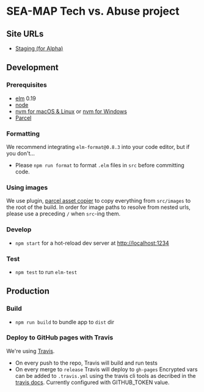 # SEA-MAP Tech vs. Abuse project

## Site URLs

- [Staging (for Alpha)](http://neontribe.github.io/sea-map)

## Development

### Prerequisites

- [elm](http://elm-lang.org/) 0.19
- [node](https://nodejs.org/)
- [nvm for macOS & Linux](https://github.com/nvm-sh/nvm) or [nvm for Windows](https://github.com/coreybutler/nvm-windows)
- [Parcel](https://parceljs.org)

### Formatting

We recommend integrating `elm-format@0.8.3` into your code editor, but if you don't...

- Please `npm run format` to format `.elm` files in `src` before committing code.

### Using images

We use plugin, [parcel asset copier](https://github.com/tiaanduplessis/parcel-plugin-asset-copier)
to copy everything from `src/images` to the root of the build. In order for image paths to
resolve from nested urls, please use a preceding `/` when `src`-ing them.

### Develop

- `npm start` for a hot-reload dev server at [http://localhost:1234](http://localhost:1234/)

### Test

- `npm test` to run `elm-test`

## Production

### Build

- `npm run build` to bundle app to `dist` dir

### Deploy to GitHub pages with Travis

We're using [Travis](https://travis-ci.org).

- On every push to the repo, Travis will build and run tests
- On every merge to `release` Travis will deploy to `gh-pages`
Encrypted vars can be added to `.travis.yml` using the travis cli tools as decribed in the [travis docs](https://docs.travis-ci.com/user/encryption-keys/#usage).
Currently configured with GITHUB_TOKEN value.

